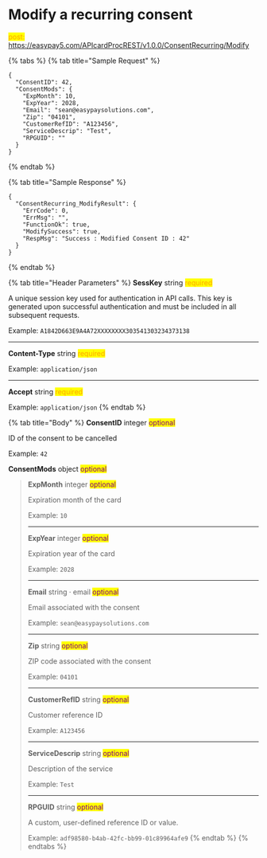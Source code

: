 # Modify a recurring consent

<mark style="color:orange;">post:</mark> https://easypay5.com/APIcardProcREST/v1.0.0/ConsentRecurring/Modify

{% tabs %}
{% tab title="Sample Request" %}
```clike
{
  "ConsentID": 42,
  "ConsentMods": {
    "ExpMonth": 10,
    "ExpYear": 2028,
    "Email": "sean@easypaysolutions.com",
    "Zip": "04101",
    "CustomerRefID": "A123456",
    "ServiceDescrip": "Test",
    "RPGUID": ""
  }
}
```
{% endtab %}

{% tab title="Sample Response" %}
```clike
{
  "ConsentRecurring_ModifyResult": {
    "ErrCode": 0,
    "ErrMsg": "",
    "FunctionOk": true,
    "ModifySuccess": true,
    "RespMsg": "Success : Modified Consent ID : 42"
  }
}
```
{% endtab %}

{% tab title="Header Parameters" %}
**SessKey** string <mark style="color:orange;">required</mark>

A unique session key used for authentication in API calls. This key is generated upon successful authentication and must be included in all subsequent requests.

Example: `A1842D663E9A4A72XXXXXXXX303541303234373138`

***

**Content-Type** string <mark style="color:orange;">required</mark>

Example: `application/json`

***

**Accept** string <mark style="color:orange;">required</mark>

Example: `application/json`
{% endtab %}

{% tab title="Body" %}
**ConsentID** integer <mark style="color:purple;">optional</mark>

ID of the consent to be cancelled

Example: `42`

**ConsentMods** object <mark style="color:purple;">optional</mark>

> **ExpMonth** integer <mark style="color:purple;">optional</mark>
>
> Expiration month of the card
>
> Example: `10`
>
> ***
>
> **ExpYear** integer <mark style="color:purple;">optional</mark>
>
> Expiration year of the card
>
> Example: `2028`
>
> ***
>
> **Email** string · email <mark style="color:purple;">optional</mark>
>
> Email associated with the consent
>
> Example: `sean@easypaysolutions.com`
>
> ***
>
> **Zip** string <mark style="color:purple;">optional</mark>
>
> ZIP code associated with the consent
>
> Example: `04101`
>
> ***
>
> **CustomerRefID** string <mark style="color:purple;">optional</mark>
>
> Customer reference ID
>
> Example: `A123456`
>
> ***
>
> **ServiceDescrip** string <mark style="color:purple;">optional</mark>
>
> Description of the service
>
> Example: `Test`
>
> ***
>
> **RPGUID** string <mark style="color:purple;">optional</mark>
>
> A custom, user-defined reference ID or value.
>
> Example: `adf98580-b4ab-42fc-bb99-01c89964afe9`
{% endtab %}
{% endtabs %}
